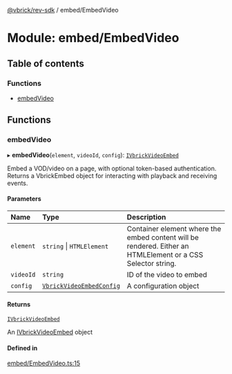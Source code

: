 [@vbrick/rev-sdk](../README.md) / embed/EmbedVideo

# Module: embed/EmbedVideo

## Table of contents

### Functions

- [embedVideo](embed_EmbedVideo.md#embedvideo)

## Functions

### embedVideo

▸ **embedVideo**(`element`, `videoId`, `config`): [`IVbrickVideoEmbed`](../interfaces/embed_IVbrickApi.IVbrickVideoEmbed.md)

Embed a VOD/video on a page, with optional token-based authentication. Returns a VbrickEmbed object for interacting with playback and receiving events.

#### Parameters

| Name | Type | Description |
| :------ | :------ | :------ |
| `element` | `string` \| `HTMLElement` | Container element where the embed content will be rendered. Either an HTMLElement or a CSS Selector string. |
| `videoId` | `string` | ID of the video to embed |
| `config` | [`VbrickVideoEmbedConfig`](../interfaces/embed_VbrickEmbedConfig.VbrickVideoEmbedConfig.md) | A configuration object |

#### Returns

[`IVbrickVideoEmbed`](../interfaces/embed_IVbrickApi.IVbrickVideoEmbed.md)

An [IVbrickVideoEmbed](../interfaces/embed_IVbrickApi.IVbrickVideoEmbed.md) object

#### Defined in

[embed/EmbedVideo.ts:15](https://github.com/vbrick/rev-sdk-js/blob/e20a0c7/src/embed/EmbedVideo.ts#L15)
